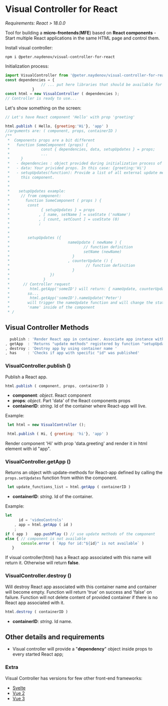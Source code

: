 # Visual Controller for React
*Requirements: React > 18.0.0*

Tool for building a **micro-frontends**(**MFE**) based on **React components** - Start multiple React applications in the same HTML page and control them.

Install visual controller:
```
npm i @peter.naydenov/visual-controller-for-react
```

Initialization process:
```js
import VisualController from '@peter.naydenov/visual-controller-for-react'
const dependencies = {
                // ... put here libraries that should be available for all components
            }
const html = new VisualController ( dependencies );
// Controller is ready to use...
```

Let's show something on the screen:
```js
// Let's have React component 'Hello' with prop 'greeting'

html.publish ( Hello, {greeting:'Hi'}, 'app' )
//arguments are: ( component, props, containerID )
/**
 *  Components props are a bit different
 *   function SomeComponent (props) {
 *              const { dependencies, data, setupUpdates } = props;
 *              ...
 *     }
 *   - dependencies : object provided during initialization process of VisualController
 *   - data: Your privided props. In this case: {greeting:'Hi'}
 *   - setupUpdates(function): Provide a list of all external update methods for 
 *     this component.
 * 
 * 
 *    setupUpdates example:
 *     // from component:
 *       function SomeComponent ( props ) {
 *        const 
 *              { setupUpdates } = props
 *             , [ name, setName ] = useState ('noName')
 *             , [ count, setCount ] = useState (0)
 *             ;
 *          
 *  
 *        setupUpdates ({
 *                          nameUpdate ( newName ) {
 *                                 // function definition
 *                                 setName (newName)
 *                            }
 *                          , counterUpdate () {
 *                                  // function definition
 *                            }
 *                  })
 *               }
 *      // Controller request
 *         html.getApp('someID') will return: { nameUpdate, counterUpdate }
 *        so...
 *         html.getApp('someID').nameUpdate('Peter')
 *        will trigger the nameUpdate function and will change the state of 
 *        'name' inside of the component
 * /
```


## Visual Controller Methods
```js
  publish : 'Render React app in container. Associate app instance with the container.'
, getApp  : 'Returns "update methods" registered by function "setupUpdates"'
, destroy : 'Destroy app by using container name '
, has     : 'Checks if app with specific "id" was published'
```



### VisualController.publish ()
Publish a React app.
```js
html.publish ( component, props, containerID )
```
- **component**: *object*. React component
- **props**: *object*. Part 'data' of the React components props
- **containerID**: *string*. Id of the container where React-app will live.

Example:
```js
 let html = new VisualController ();

 html.publish ( Hi, { greeting: 'hi'}, 'app' )
```

Render component 'Hi' with prop 'data.greeting' and render it in html element with id "app".





### VisualController.getApp ()
Returns an object with update-methods for React-app defined by calling the `props.setUpdates` function from within the component.

```js
 let update_functions_list = html.getApp ( containerID )
```
- **containerID**: *string*. Id of the container.

Example:
```js
let 
      id = 'videoControls'
    , app = html.getApp ( id )
    ;
if ( app )   app.pushPlay () // use update methods of the component
else { // component is not available
       console.error ( `App for id:"${id}" is not available` )
   }
```
If visual controller(html) has a React app associated with this name will return it. Otherwise will return **false**.





### VisualController.destroy ()
Will destroy React app associated with this container name and container will become empty. Function will return 'true' on success and 'false' on failure. 
Function will not delete content of provided container if there is no React app associated with it.

```js
html.destroy ( containerID )
```
- **containerID**: *string*. Id name.

## Other details and requirements

- Visual controller will provide a "**dependency**" object inside props to every started React app;


### Extra

Visual Controller has versions for few other front-end frameworks:
- [Svelte](https://github.com/PeterNaydenov/visual-controller-for-svelte3)
- [Vue 2](https://github.com/PeterNaydenov/visual-controller-for-vue)
- [Vue 3](https://github.com/PeterNaydenov/visual-controller-for-vue3) 